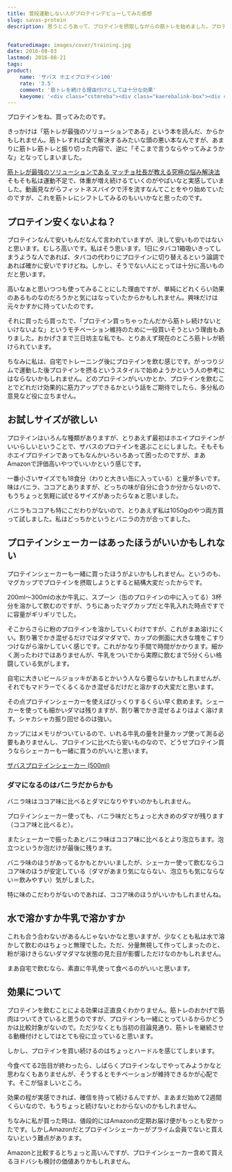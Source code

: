 ```yaml
---
title: 普段運動しない人がプロテインデビューしてみた感想
slug: savas-protein
description: 思うところあって、プロテインを摂取しながらの筋トレを始めました。プロテインの効果は正直良く分かりませんが、せっかく高いものを買ったんだからと、筋トレを継続する動機付けとしては十分な効果があると思います。


featuredimage: images/cover/training.jpg
date: 2016-08-03
lastmod: 2016-08-21
tags: 
product:
    name: 'ザバス ホエイプロテイン100'
    rate: '3.5'
    comment: '筋トレを続ける理由付けとしては十分な効果'
    kaeyome: '<div class="cstmreba"><div class="kaerebalink-box"><div class="kaerebalink-image"><a href="https://www.amazon.co.jp/exec/obidos/ASIN/B00IEA4UAY/illusionspace-22/ref=nosim/" target="_blank" ><img src="https://ecx.images-amazon.com/images/I/51Z5Sjb7Q4L._SL160_.jpg" style="border: none;" /></a></div><div class="kaerebalink-info"><div class="kaerebalink-name"><a href="https://www.amazon.co.jp/exec/obidos/ASIN/B00IEA4UAY/illusionspace-22/ref=nosim/" target="_blank" >ザバス ホエイプロテイン100 バニラ味【18食分】 378g</a><div class="kaerebalink-powered-date">posted with <a href="https://kaereba.com" rel="nofollow" target="_blank">カエレバ</a></div></div><div class="kaerebalink-detail"> 明治 2014-02-24    </div><div class="kaerebalink-link1"><div class="shoplinkamazon"><a href="https://www.amazon.co.jp/gp/search?keywords=%83U%83o%83X%81%40%83z%83G%83C%83v%83%8D%83e%83C%83%93100%81%40%83o%83j%83%89%96%A1&__mk_ja_JP=%83J%83%5E%83J%83i&tag=illusionspace-22" target="_blank" >Amazon</a></div><div class="shoplinkrakuten"><a href="https://hb.afl.rakuten.co.jp/hgc/0e95387f.f2aef20d.0e953880.25e412bd/?pc=http%3A%2F%2Fsearch.rakuten.co.jp%2Fsearch%2Fmall%2F%25E3%2582%25B6%25E3%2583%2590%25E3%2582%25B9%25E3%2580%2580%25E3%2583%259B%25E3%2582%25A8%25E3%2582%25A4%25E3%2583%2597%25E3%2583%25AD%25E3%2583%2586%25E3%2582%25A4%25E3%2583%25B3100%25E3%2580%2580%25E3%2583%2590%25E3%2583%258B%25E3%2583%25A9%25E5%2591%25B3%2F-%2Ff.1-p.1-s.1-sf.0-st.A-v.2%3Fx%3D0%26scid%3Daf_ich_link_urltxt%26m%3Dhttp%3A%2F%2Fm.rakuten.co.jp%2F" target="_blank" >楽天市場</a></div><div class="shoplinkyahoo"><a href="https://ck.jp.ap.valuecommerce.com/servlet/referral?sid=3085416&pid=882193779&vc_url=http%3A%2F%2Fsearch.shopping.yahoo.co.jp%2Fsearch%3Fp%3D%25E3%2582%25B6%25E3%2583%2590%25E3%2582%25B9%25E3%2580%2580%25E3%2583%259B%25E3%2582%25A8%25E3%2582%25A4%25E3%2583%2597%25E3%2583%25AD%25E3%2583%2586%25E3%2582%25A4%25E3%2583%25B3100%25E3%2580%2580%25E3%2583%2590%25E3%2583%258B%25E3%2583%25A9%25E5%2591%25B3" target="_blank" >Yahooショッピング<img src="https://ad.jp.ap.valuecommerce.com/servlet/gifbanner?sid=3085416&pid=882193779" height="1" width="1" border="0"></a></div></div></div><div class="booklink-footer"></div></div></div>'
---
```


プロテインをね、買ってみたのです。

きっかけは「筋トレが最強のソリューションである」という本を読んだ、からかもしれません。筋トレすれば全て解決するみたいな頭の悪い本なんですが、あまりに筋トレ筋トレと振り切った内容で、逆に「そこまで言うならやってみようかな」となってしまいました。

<div data-role="amazonjs" data-asin="4426608376" data-locale="JP" data-tmpl="" data-img-size="" class="asin_4426608376_JP_ amazonjs_item"><div class="amazonjs_indicator"><span class="amazonjs_indicator_img"></span><a class="amazonjs_indicator_title" href="#">筋トレが最強のソリューションである マッチョ社長が教える究極の悩み解決法</a><span class="amazonjs_indicator_footer"></span></div></div>
そもそも私は運動不足で、体重が増え続けるていくのがやばいなと実感していました。動画見ながらフィットネスバイクで汗を流すなんてことをやり始めていたのですが、これを筋トレにシフトしてみるのもいいかなと思ったのです。


## プロテイン安くないよね？


プロテインなんて安いもんだなんて言われていますが、決して安いものではないと思います。むしろ高いです。私はそう思います。1日にタバコ1箱吸いきってしまうような人であれば、タバコの代わりにプロテインに切り替えるという論調であれば確かに安いですけどね。しかし、そうでない人にとっては十分に高いものだと思います。

高いなぁと思いつつも使ってみることにした理由ですが、単純にどれくらい効果のあるものなのだろうかと気にはなっていたからかもしれません。興味だけは元々かすかに持っていたのです。

それに買ったら買ったで、「プロテイン買っちゃったんだから筋トレ続けないといけないよな」というモチベーション維持のために一役買いそうという理由もありました。おかげさまで三日坊主な私でも、とりあえず現在のところ筋トレが続けられています。

ちなみに私は、自宅でトレーニング後にプロテインを飲む感じです。がっつりジムで運動した後プロテインを摂るというスタイルで始めようかという人の参考にはならないかもしれません。どのプロテインがいいかとか、プロテインを飲むことでどれだけ効果的に筋力アップできるかという話をご期待でしたら、多分私の意見など役に立ちません。


## お試しサイズが欲しい


プロテインはいろんな種類がありますが、とりあえず最初はホエイプロテインがいいらしいということで、ザバスのプロテインを選ぶことにしました。そもそもホエイプロテインであってもなんかいろいろあって困ったのですが、まあAmazonで評価高いやつでいいかという感じです。

一番小さいサイズでも18食分（わりと大きい缶に入っている）と量が多いです。味はバニラ、ココアとありますが、どっちの味が自分に合うか分からないので、もうちょっと気軽に試せるサイズがあったらなぁと思いました。

バニラもココアも特にこだわりがないので、とりあえず私は1050gのやつ両方買って試しました。私はどっちかというとバニラの方が合ってました。


## プロテインシェーカーはあったほうがいいかもしれない


プロテインシェーカーも一緒に買ったほうがよいかもしれません。というのも、マグカップでプロテインを摂取しようとすると結構大変だったからです。

200ml〜300mlの水か牛乳に、スプーン（缶のプロテインの中に入ってる）3杯分を溶かして飲むのですが、うちにあったマグカップだと牛乳入れた時点ですでに容量がギリギリでした。

そこからさらに粉のプロテインを溶かしていくわけですが、これがまあ溶けにくい。割り箸でかき混ぜるだけではダマダマで、カップの側面に大きな塊をこすりつけながら溶かしていく感じです。これがかなり手間で時間がかかります。細かく測ったわけではありませんが、牛乳をついでから実際に飲むまで5分くらい格闘している気がします。

自宅に大きいビールジョッキがあるとかいう人なら要らないかもしれませんが、それでもマドラーでくるくるかき混ぜるだけだと溶かすの大変だと思います。

その点プロテインシェーカーを使えばびっくりするくらい早く飲めます。シェーカーを使っても細かいダマは残りますが、割り箸でかき混ぜるよりはよく溶けます。シャカシャカ振り回せるのは強い。

カップにはメモリがついているので、いれる牛乳の量を計量カップ使って測る必要もありませんし、プロテインに比べたら安いものなので、どうせプロテイン買うならシェーカーも一緒に買うのがいいと思います。

<div data-role="amazonjs" data-asin="B0070SUW30" data-locale="JP" data-tmpl="" data-img-size="" class="asin_B0070SUW30_JP_ amazonjs_item"><div class="amazonjs_indicator"><span class="amazonjs_indicator_img"></span><a class="amazonjs_indicator_title" href="#">ザバスプロテインシェーカー (500ml)</a><span class="amazonjs_indicator_footer"></span></div></div>

### ダマになるのはバニラだからかも


バニラ味はココア味に比べるとダマになりやすいのかもしれません。

プロテインシェーカー使っても、バニラ味だとちょっと大きめのダマが残ります（ココア味と比べると）。

またシェーカーで振ったあとバニラ味はココア味に比べるとより泡立ちます。泡立つというか泡だけが最後に残ります。

バニラ味のほうがあってるかもとかいいましたが、シェーカー使って飲むならココア味のほうが安定している（ダマがあまり気にならない、泡立ちも気にならない＝飲みやすい）気がしました。

特に味のこだわりがないのであれば、ココア味のほうがいいかもしれませんね。


## 水で溶かすか牛乳で溶かすか


これも合う合わないがあるんじゃないかなと思いますが、少なくとも私は水で溶かして飲むのはちょっと無理でした。ただ、分量無視して作ってしまったのと、粉が溶けきらないダマダマな状態の見た目が影響しただけなのかもしれません。

まあ自宅で飲むなら、素直に牛乳使って食べるのがいいと思います。


## 効果について


プロテインを飲むことによる効果は正直良くわかりません。筋トレのおかげで筋肉はついてきていると思うのですが、プロテインも一緒にとっているからかどうかは比較対象がないので。ただ少なくとも当初の目論見通り、筋トレを継続させる動機付けとしてはとても役に立っていると思います。

しかし、プロテインを買い続けるのはちょっとハードルを感じてしまいます。

今食べてる2缶目が終わったら、しばらくプロテインなしでやってみようかなと思わなくもありませんが、そうするとモチベーションが維持できるかが心配です。そこが悩ましいところ。

効果の程が実感できれば、確信を持って続けるんですが、まあまだ始めて2週間くらいなので、もうちょっと続けないとわからないのかもしれません。

ちなみに私が買った時は、値段的にはAmazonの定期お届け便がもっとも安かったです。しかしAmazonだとプロテインシェーカーがプライム会員でないと買えないという難点があります。

Amazonと比較するとちょっと高いんですが、プロテインシェーカー含めて買えるヨドバシも検討の価値ありかもしれません。


  